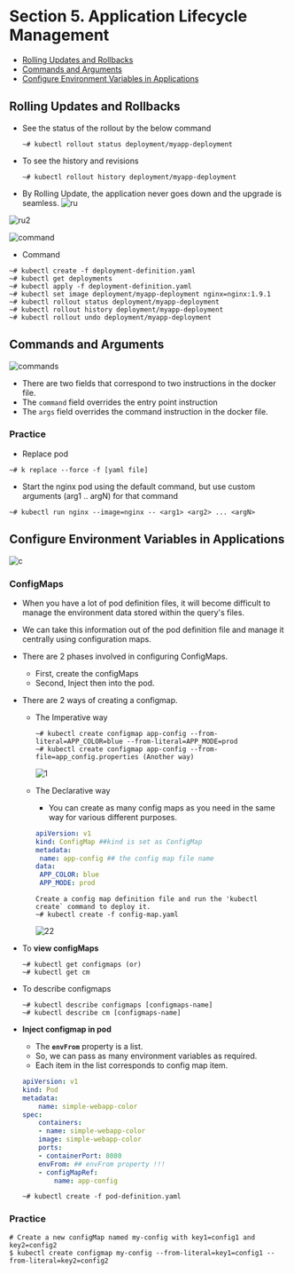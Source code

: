 # Section 5. Application Lifecycle Management

- [Rolling Updates and Rollbacks](#Rolling-Updates-and-Rollbacks)  
- [Commands and Arguments](#Commands-and-Arguments)    
- [Configure Environment Variables in Applications](#Configure-Environment-Variables-in-Applications)  

## Rolling Updates and Rollbacks

- See the status of the rollout by the below command
  ```
  ~# kubectl rollout status deployment/myapp-deployment
  ```
- To see the history and revisions
  ```
  ~# kubectl rollout history deployment/myapp-deployment
  ```

- By Rolling Update, the application never goes down and the upgrade is seamless.
![ru](https://github.com/kodekloudhub/certified-kubernetes-administrator-course/blob/master/images/dst.PNG)

![ru2](https://github.com/kodekloudhub/certified-kubernetes-administrator-course/blob/master/images/rcrl.PNG)

![command](https://github.com/kodekloudhub/certified-kubernetes-administrator-course/blob/master/images/sum.PNG) 

- Command

```
~# kubectl create -f deployment-definition.yaml
~# kubectl get deployments
~# kubectl apply -f deployment-definition.yaml
~# kubectl set image deployment/myapp-deployment nginx=nginx:1.9.1
~# kubectl rollout status deployment/myapp-deployment
~# kubectl rollout history deployment/myapp-deployment
~# kubectl rollout undo deployment/myapp-deployment
```

## Commands and Arguments

![commands](https://github.com/kodekloudhub/certified-kubernetes-administrator-course/blob/master/images/args.PNG)
- There are two fields that correspond to two instructions in the docker file.
- The `command` field overrides the entry point instruction
- The `args` field overrides the command instruction in the docker file.

### Practice
- Replace pod
```console
~# k replace --force -f [yaml file]
```
- Start the nginx pod using the default command, but use custom arguments (arg1 .. argN) for that command

```console
~# kubectl run nginx --image=nginx -- <arg1> <arg2> ... <argN>
```

## Configure Environment Variables in Applications
![c](https://github.com/kodekloudhub/certified-kubernetes-administrator-course/blob/master/images/cms.PNG)

### ConfigMaps
- When you have a lot of pod definition files, it will become difficult to manage the environment data stored within the query's files.
- We can take this information out of the pod definition file and manage it centrally using configuration maps.

- There are 2 phases involved in configuring ConfigMaps. 
  - First, create the configMaps
  - Second, Inject then into the pod.
- There are 2 ways of creating a configmap.
  - The Imperative way
    ```console
    ~# kubectl create configmap app-config --from-literal=APP_COLOR=blue --from-literal=APP_MODE=prod
    ~# kubectl create configmap app-config --from-file=app_config.properties (Another way)
    ```
    ![1](https://github.com/kodekloudhub/certified-kubernetes-administrator-course/blob/master/images/cmi.PNG)

  - The Declarative way
    - You can create as many config maps as you need in the same way for various different purposes.
    
    ```yaml
    apiVersion: v1
    kind: ConfigMap ##kind is set as ConfigMap
    metadata:
     name: app-config ## the config map file name
    data:
     APP_COLOR: blue
     APP_MODE: prod
    ```
    ```
    Create a config map definition file and run the 'kubectl create` command to deploy it.
    ~# kubectl create -f config-map.yaml
    ```  
    ![22](https://github.com/kodekloudhub/certified-kubernetes-administrator-course/blob/master/images/cmd1.PNG)

 - To **view configMaps**
   ```console
   ~# kubectl get configmaps (or)
   ~# kubectl get cm
   ```
 - To describe configmaps
   ```console
   ~# kubectl describe configmaps [configmaps-name]
   ~# kubectl describe cm [configmaps-name]
   ```

- **Inject configmap in pod**
    - The **`envFrom`** property is a list.
    - So, we can pass as many environment variables as required.
    - Each item in the list corresponds to config map item.
   
    ```yaml
    apiVersion: v1
    kind: Pod
    metadata:
        name: simple-webapp-color
    spec:
        containers:
        - name: simple-webapp-color
        image: simple-webapp-color
        ports:
        - containerPort: 8080
        envFrom: ## envFrom property !!!
        - configMapRef:
            name: app-config
    ```

    ```console
    ~# kubectl create -f pod-definition.yaml
    ```
### Practice

```console
# Create a new configMap named my-config with key1=config1 and key2=config2
$ kubectl create configmap my-config --from-literal=key1=config1 --from-literal=key2=config2
```
